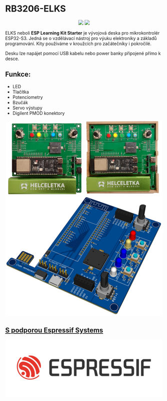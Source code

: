 # RB3206-ELKS

<p align="center">
<a href="https://hits.seeyoufarm.com"><img src="https://hits.seeyoufarm.com/api/count/incr/badge.svg?url=https%3A%2F%2Fgithub.com%2FRoboticsBrno%2FRB3206-ELKS&count_bg=%2379C83D&title_bg=%23555555&icon=&icon_color=%23E7E7E7&title=views&edge_flat=true"/></a>
<img src="https://img.shields.io/github/license/RoboticsBrno/RB3206-ELKS?style=flat-square">
</p>

ELKS neboli **ESP Learning Kit Starter** je vývojová deska pro mikrokontrolér ESP32-S3.
Jedná se o vzdělávací nástroj pro výuku elektroniky a základů programování.
Kity používáme v kroužcích pro začátečníky i pokročilé.

Desku lze napájet pomocí USB kabelu nebo power banky připojené přímo k desce.

## Funkce:
- LED
- Tlačítka
- Potenciometry
- Bzučák
- Servo výstupy
- Digilent PMOD konektory

<div align="center">
    <img src="./media/elks-power.png" width="49%">
    <img src="./media/elks-box.png" width="49%">
</div>

<div align="center">
    <img src="./media/elks-render.png">
</div>

## [S podporou Espressif Systems](https://www.espressif.com/)

[![Espressif Systems](./assets/Espressif_Logo.jpg)](https://www.espressif.com/)
